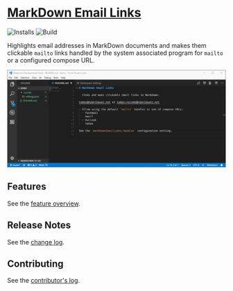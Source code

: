 # [MarkDown Email Links](https://marketplace.visualstudio.com/items?itemName=TomasHubelbauer.vscode-markdown-email-links)
![Installs](https://vsmarketplacebadge.apphb.com/installs-short/TomasHubelbauer.vscode-markdown-email-links.svg)
![Build](https://api.travis-ci.org/TomasHubelbauer/vscode-markdown-email-links.svg?branch=master)

Highlights email addresses in MarkDown documents and makes them clickable `mailto` links handled by the system associated program for `mailto` or a configured compose URL.

![Screenshot](screenshot.gif)

## Features

See the [feature overview](demo\README.md).

## Release Notes

See the [change log](CHANGELOG.md).

## Contributing

See the [contributor's log](CONTRIBUTING.md).
